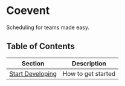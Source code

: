 # Coevent

Scheduling for teams made easy.

## Table of Contents

| Section                              | Description        |
| ------------------------------------ | ------------------ |
| [Start Developing](./docs/README.md) | How to get started |
